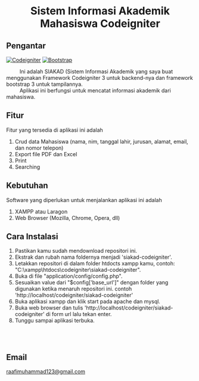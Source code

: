<h1 align="center"> Sistem Informasi Akademik Mahasiswa Codeigniter</h1>


## Pengantar

[![Codeigniter](https://img.shields.io/badge/Codeigniter-3.0-red.svg)](https://www.codeigniter.com/)
[![Bootstrap](https://img.shields.io/badge/Bootstrap-4.0-green.svg)](https://getbootstrap.com/docs/4.0/getting-started/introduction/)

&emsp; &emsp; Ini adalah SIAKAD (Sistem Informasi Akademik yang saya buat menggunakan Framework Codeigniter 3 untuk backend-nya dan framework bootstrap 3 untuk tampilannya. <br />
&emsp; &emsp; Aplikasi ini berfungsi untuk mencatat informasi akademik dari mahasiswa.<br />
	
	
## Fitur
Fitur yang tersedia di aplikasi ini adalah
1. Crud data Mahasiswa (nama, nim, tanggal lahir, jurusan, alamat, email, dan nomor telepon) 
2. Export file PDF dan Excel
3. Print
4. Searching

## Kebutuhan
Software yang diperlukan untuk menjalankan aplikasi ini adalah
1. XAMPP atau Laragon
2. Web Browser (Mozilla, Chrome, Opera, dll)

## Cara Instalasi
1. Pastikan kamu sudah mendownload repositori ini.
2. Ekstrak dan rubah nama foldernya menjadi 'siakad-codeigniter'.
3. Letakkan repositori di dalam folder htdocts xampp kamu, contoh: "C:\xampp\htdocs\codeigniter\siakad-codeigniter".
4. Buka di file "application/config/config.php".
5. Sesuaikan value dari "$config['base_url']" dengan folder yang digunakan ketika menaruh repositori ini. contoh 'http://localhost/codeigniter/siakad-codeigniter'
6. Buka aplikasi xampp dan klik start pada apache dan mysql.
7. Buka web browser dan tulis 'http://localhost/codeigniter/siakad-codeigniter' di form url lalu tekan enter.
8. Tunggu sampai aplikasi terbuka.

<br />
<br />

## Email
raafimuhammad123@gmail.com
